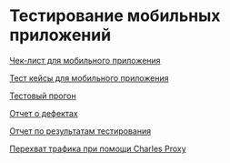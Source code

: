 # Тестирование мобильных приложений

[Чек-лист для мобильного приложения](https://docs.google.com/spreadsheets/d/11Z9LRZGha8J7XZbUxBXJpZ1KO3XXqH6YIbDPdypPsc4/edit?usp=sharing)  

[Тест кейсы для мобильного приложения](https://github.com/RizvanovI/mobile/blob/main/G8-2024-10-06.pdf)

[Тестовый прогон](https://github.com/RizvanovI/mobile/blob/main/%D0%A2%D0%B5%D1%81%D1%82%D0%BE%D0%B2%D1%8B%D0%B8%CC%86%20%D0%BF%D1%80%D0%BE%D0%B3%D0%BE%D0%BD(Mobile).pdf)  

[Отчет о дефектах](https://github.com/RizvanovI/mobile/blob/main/%D0%9E%D1%82%D1%87%D0%B5%D1%82%20%D0%BE%20%D0%B4%D0%B5%D1%84%D0%B5%D0%BA%D1%82%D0%B0%D1%85(Mobile).xlsx)  

[Отчет по результатам тестирования](https://github.com/RizvanovI/mobile/blob/main/%D0%9E%D1%82%D1%87%D0%B5%D1%82%20%D0%BF%D0%BE%20%D1%80%D0%B5%D0%B7%D1%83%D0%BB%D1%8C%D1%82%D0%B0%D1%82%D0%B0%D0%BC%20%D1%82%D0%B5%D1%81%D1%82%D0%B8%D1%80%D0%BE%D0%B2%D0%B0%D0%BD%D0%B8%D1%8F%20%D0%BC%D0%BE%D0%B1%D0%B8%D0%BB%D1%8C%D0%BD%D0%BE%D0%B3%D0%BE%20%D0%BF%D1%80%D0%B8%D0%BB%D0%BE%D0%B6%D0%B5%D0%BD%D0%B8%D1%8F.pdf)

[Перехват трафика при помощи Charles Proxy](https://drive.google.com/drive/folders/1XsuAgUvdjMxksLgM4fDaE7qI3p7Ge-Lk?usp=drive_link)
